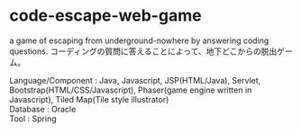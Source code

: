 # code-escape-web-game
a game of escaping from underground-nowhere by answering coding questions. コーディングの質問に答えることによって、地下どこからの脱出ゲーム。  
  
Language/Component : Java, Javascript, JSP(HTML/Java), Servlet, Bootstrap(HTML/CSS/Javascript), Phaser(game engine written in Javascript), Tiled Map(Tile style illustrator)  
Database : Oracle  
Tool : Spring  
